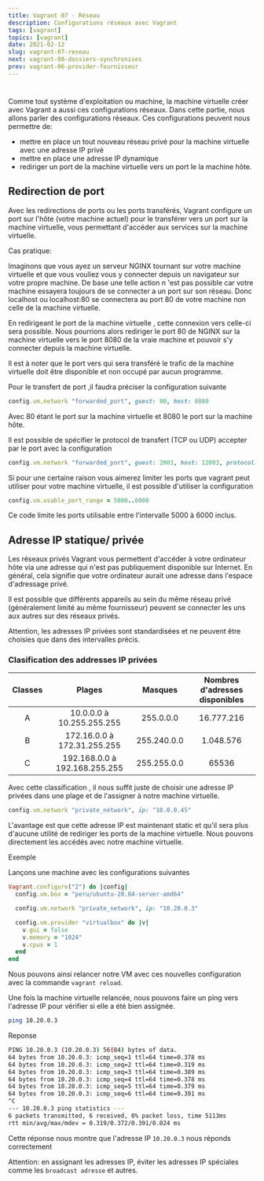 ```yaml
---
title: Vagrant 07 - Réseau
description: Configurations réseaux avec Vagrant
tags: [vagrant]
topics: [vagrant]
date: 2021-02-12
slug: vagrant-07-reseau
next: vagrant-08-dossiers-synchronises
prev: vagrant-06-provider-fournisseur
---
```


#

Comme tout système d'exploitation ou machine, la machine virtuelle créer avec Vagrant a aussi ces configurations réseaux. Dans cette partie, nous allons parler des configurations réseaux. Ces configurations peuvent nous permettre de:

- mettre en place un tout nouveau réseau privé pour la machine virtuelle avec une adresse IP privé
- mettre en place une adresse IP dynamique
- rediriger un port de la machine virtuelle vers un port le la machine hôte.

## Redirection de port

Avec les redirections de ports ou les ports transférés, Vagrant configure un port sur l'hôte (votre machine actuel) pour le transférer vers un port sur la machine virtuelle, vous permettant d'accéder aux services sur la machine virtuelle.

Cas pratique:

Imaginons que vous ayez un serveur NGINX tournant sur votre machine virtuelle et que vous vouliez vous y connecter depuis un navigateur sur votre propre machine. De base une telle action n 'est pas possible car votre machine essayera toujours de se connecter a un port sur son réseau. Donc localhost ou localhost:80 se connectera au port 80 de votre machine non celle de la machine virtuelle.

En redirigeant le port de la machine virtuelle , cette connexion vers celle-ci sera possible. Nous pourrions alors rediriger le port 80 de NGINX sur la machine virtuelle vers le port 8080 de la vraie machine et pouvoir s'y connecter depuis la machine virtuelle.

Il est à noter que le port vers qui sera transféré le trafic de la machine virtuelle doit être disponible et non occupé par aucun programme.

Pour le transfert de port ,il faudra préciser la configuration suivante

```ruby
config.vm.network "forwarded_port", guest: 80, host: 8080
```

Avec 80 étant le port sur la machine virtuelle et 8080 le port sur la machine hôte.

Il est possible de spécifier le protocol de transfert (TCP ou UDP) accepter par le port avec la configuration

```ruby
config.vm.network "forwarded_port", guest: 2003, host: 12003, protocol: "tcp"
```

Si pour une certaine raison vous aimerez limiter les ports que vagrant peut utiliser pour votre machine virtuelle, il est possible d'utiliser la configuration

```ruby
config.vm.usable_port_range = 5000..6000
```

Ce code limite les ports utilisable entre l'intervalle 5000 à 6000 inclus.

## Adresse IP statique/ privée

Les réseaux privés Vagrant vous permettent d'accéder à votre ordinateur hôte via une adresse qui n'est pas publiquement disponible sur Internet. En général, cela signifie que votre ordinateur aurait une adresse dans l'espace d'adressage privé.

Il est possible que différents appareils au sein du même réseau privé (généralement limité au même fournisseur) peuvent se connecter les uns aux autres sur des réseaux privés.

Attention, les adresses IP privées sont standardisées et ne peuvent être choisies que dans des intervalles précis.

### Clasification des addresses IP privées

| Classes |            Plages             |   Masques   | Nombres d'adresses disponibles |
| :-----: | :---------------------------: | :---------: | :----------------------------: |
|    A    |   10.0.0.0 à 10.255.255.255   |  255.0.0.0  |           16.777.216           |
|    B    |  172.16.0.0 à 172.31.255.255  | 255.240.0.0 |           1.048.576            |
|    C    | 192.168.0.0 à 192.168.255.255 | 255.255.0.0 |             65536              |

Avec cette classification , il nous suffit juste de choisir une adresse IP privées dans une plage et de l'assigner à notre machine virtuelle.

```ruby
config.vm.network "private_network", ip: "10.0.0.45"
```

L'avantage est que cette adresse IP est maintenant static et qu'il sera plus d'aucune utilité de rediriger les ports de la machine virtuelle. Nous pouvons directement les accédés avec notre machine virtuelle.

Exemple

Lançons une machine avec les configurations suivantes

```ruby
Vagrant.configure("2") do |config|
  config.vm.box = "peru/ubuntu-20.04-server-amd64"

  config.vm.network "private_network", ip: "10.20.0.3"

  config.vm.provider "virtualbox" do |v|
    v.gui = false
    v.memory = "1024"
    v.cpus = 1
  end
end
```

Nous pouvons ainsi relancer notre VM avec ces nouvelles configuration avec la commande `vagrant reload`.

Une fois la machine virtuelle relancée, nous pouvons faire un ping vers l'adresse IP pour vérifier si elle a été bien assignée.

```bash
ping 10.20.0.3
```

Reponse

```bash
PING 10.20.0.3 (10.20.0.3) 56(84) bytes of data.
64 bytes from 10.20.0.3: icmp_seq=1 ttl=64 time=0.378 ms
64 bytes from 10.20.0.3: icmp_seq=2 ttl=64 time=0.319 ms
64 bytes from 10.20.0.3: icmp_seq=3 ttl=64 time=0.389 ms
64 bytes from 10.20.0.3: icmp_seq=4 ttl=64 time=0.378 ms
64 bytes from 10.20.0.3: icmp_seq=5 ttl=64 time=0.379 ms
64 bytes from 10.20.0.3: icmp_seq=6 ttl=64 time=0.391 ms
^C
--- 10.20.0.3 ping statistics ---
6 packets transmitted, 6 received, 0% packet loss, time 5113ms
rtt min/avg/max/mdev = 0.319/0.372/0.391/0.024 ms
```

Cette réponse nous montre que l'adresse IP `10.20.0.3` nous réponds correctement

Attention: en assignant les adresses IP, éviter les adresses IP spéciales comme les `broadcast adresse` et autres.
